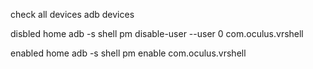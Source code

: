 check all devices
adb devices

disbled home
adb -s <device ID> shell pm disable-user --user 0 com.oculus.vrshell

enabled home
adb -s <device ID> shell pm enable com.oculus.vrshell
